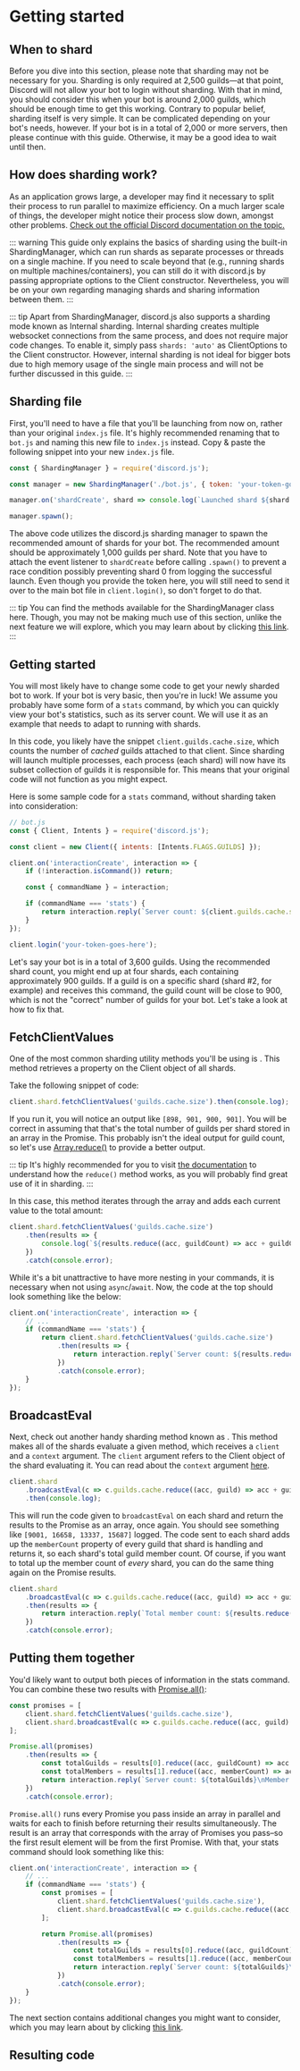 # Getting started

## When to shard

Before you dive into this section, please note that sharding may not be necessary for you. Sharding is only required at 2,500 guilds—at that point, Discord will not allow your bot to login without sharding. With that in mind, you should consider this when your bot is around 2,000 guilds, which should be enough time to get this working. Contrary to popular belief, sharding itself is very simple. It can be complicated depending on your bot's needs, however. If your bot is in a total of 2,000 or more servers, then please continue with this guide. Otherwise, it may be a good idea to wait until then.

## How does sharding work?

As an application grows large, a developer may find it necessary to split their process to run parallel to maximize efficiency. On a much larger scale of things, the developer might notice their process slow down, amongst other problems.
[Check out the official Discord documentation on the topic.](https://discord.com/developers/docs/topics/gateway#sharding)

::: warning
This guide only explains the basics of sharding using the built-in ShardingManager, which can run shards as separate processes or threads on a single machine. If you need to scale beyond that (e.g., running shards on multiple machines/containers), you can still do it with discord.js by passing appropriate options to the Client constructor. Nevertheless, you will be on your own regarding managing shards and sharing information between them.
:::

::: tip
Apart from ShardingManager, discord.js also supports a sharding mode known as Internal sharding. Internal sharding creates multiple websocket connections from the same process, and does not require major code changes. To enable it, simply pass `shards: 'auto'` as ClientOptions to the Client constructor. However, internal sharding is not ideal for bigger bots due to high memory usage of the single main process and will not be further discussed in this guide.
:::

## Sharding file

First, you'll need to have a file that you'll be launching from now on, rather than your original `index.js` file. It's highly recommended renaming that to `bot.js` and naming this new file to `index.js` instead. Copy & paste the following snippet into your new `index.js` file.

```js
const { ShardingManager } = require('discord.js');

const manager = new ShardingManager('./bot.js', { token: 'your-token-goes-here' });

manager.on('shardCreate', shard => console.log(`Launched shard ${shard.id}`));

manager.spawn();
```

The above code utilizes the discord.js sharding manager to spawn the recommended amount of shards for your bot. The recommended amount should be approximately 1,000 guilds per shard. Note that you have to attach the event listener to `shardCreate` before calling `.spawn()` to prevent a race condition possibly preventing shard 0 from logging the successful launch. Even though you provide the token here, you will still need to send it over to the main bot file in `client.login()`, so don't forget to do that.

::: tip
You can find the methods available for the ShardingManager class <DocsLink path="class/ShardingManager">here</DocsLink>. Though, you may not be making much use of this section, unlike the next feature we will explore, which you may learn about by clicking [this link](/sharding/additional-information.md).
:::

## Getting started

You will most likely have to change some code to get your newly sharded bot to work. If your bot is very basic, then you're in luck! We assume you probably have some form of a `stats` command, by which you can quickly view your bot's statistics, such as its server count. We will use it as an example that needs to adapt to running with shards.

In this code, you likely have the snippet `client.guilds.cache.size`, which counts the number of *cached* guilds attached to that client. Since sharding will launch multiple processes, each process (each shard) will now have its subset collection of guilds it is responsible for. This means that your original code will not function as you might expect.

Here is some sample code for a `stats` command, without sharding taken into consideration:

```js
// bot.js
const { Client, Intents } = require('discord.js');

const client = new Client({ intents: [Intents.FLAGS.GUILDS] });

client.on('interactionCreate', interaction => {
	if (!interaction.isCommand()) return;

	const { commandName } = interaction;

	if (commandName === 'stats') {
		return interaction.reply(`Server count: ${client.guilds.cache.size}.`);
	}
});

client.login('your-token-goes-here');
```

Let's say your bot is in a total of 3,600 guilds. Using the recommended shard count, you might end up at four shards, each containing approximately 900 guilds. If a guild is on a specific shard (shard #2, for example) and receives this command, the guild count will be close to 900, which is not the "correct" number of guilds for your bot. Let's take a look at how to fix that.

## FetchClientValues

One of the most common sharding utility methods you'll be using is <DocsLink path="class/ShardClientUtil?scrollTo=fetchClientValues" type="method" />. This method retrieves a property on the Client object of all shards.

Take the following snippet of code:

```js
client.shard.fetchClientValues('guilds.cache.size').then(console.log);
```

If you run it, you will notice an output like `[898, 901, 900, 901]`. You will be correct in assuming that that's the total number of guilds per shard stored in an array in the Promise. This probably isn't the ideal output for guild count, so let's use [Array.reduce()](https://developer.mozilla.org/en-US/docs/Web/JavaScript/Reference/Global_Objects/Array/Reduce) to provide a better output.

::: tip
It's highly recommended for you to visit [the documentation](https://developer.mozilla.org/en-US/docs/Web/JavaScript/Reference/Global_Objects/Array/Reduce) to understand how the `reduce()` method works, as you will probably find great use of it in sharding.
:::

In this case, this method iterates through the array and adds each current value to the total amount:

```js
client.shard.fetchClientValues('guilds.cache.size')
	.then(results => {
		console.log(`${results.reduce((acc, guildCount) => acc + guildCount, 0)} total guilds`);
	})
	.catch(console.error);
```

While it's a bit unattractive to have more nesting in your commands, it is necessary when not using `async`/`await`. Now, the code at the top should look something like the below:

```js {4-8}
client.on('interactionCreate', interaction => {
	// ...
	if (commandName === 'stats') {
		return client.shard.fetchClientValues('guilds.cache.size')
			.then(results => {
				return interaction.reply(`Server count: ${results.reduce((acc, guildCount) => acc + guildCount, 0)}`);
			})
			.catch(console.error);
	}
});
```

## BroadcastEval

Next, check out another handy sharding method known as <DocsLink path="class/ShardClientUtil?scrollTo=broadcastEval" type="method" />. This method makes all of the shards evaluate a given method, which receives a `client` and a `context` argument. The `client` argument refers to the Client object of the shard evaluating it. You can read about the `context` argument [here](/sharding/additional-information.md#eval-arguments).

```js
client.shard
	.broadcastEval(c => c.guilds.cache.reduce((acc, guild) => acc + guild.memberCount, 0))
	.then(console.log);
```

This will run the code given to `broadcastEval` on each shard and return the results to the Promise as an array, once again. You should see something like `[9001, 16658, 13337, 15687]` logged. The code sent to each shard adds up the `memberCount` property of every guild that shard is handling and returns it, so each shard's total guild member count. Of course, if you want to total up the member count of *every* shard, you can do the same thing again on the Promise results.

```js
client.shard
	.broadcastEval(c => c.guilds.cache.reduce((acc, guild) => acc + guild.memberCount, 0))
	.then(results => {
		return interaction.reply(`Total member count: ${results.reduce((acc, memberCount) => acc + memberCount, 0)}`);
	})
	.catch(console.error);
```

## Putting them together

You'd likely want to output both pieces of information in the stats command. You can combine these two results with [Promise.all()](https://developer.mozilla.org/en-US/docs/Web/JavaScript/Reference/Global_Objects/Promise/all):

```js
const promises = [
	client.shard.fetchClientValues('guilds.cache.size'),
	client.shard.broadcastEval(c => c.guilds.cache.reduce((acc, guild) => acc + guild.memberCount, 0)),
];

Promise.all(promises)
	.then(results => {
		const totalGuilds = results[0].reduce((acc, guildCount) => acc + guildCount, 0);
		const totalMembers = results[1].reduce((acc, memberCount) => acc + memberCount, 0);
		return interaction.reply(`Server count: ${totalGuilds}\nMember count: ${totalMembers}`);
	})
	.catch(console.error);
```

`Promise.all()` runs every Promise you pass inside an array in parallel and waits for each to finish before returning their results simultaneously. The result is an array that corresponds with the array of Promises you pass–so the first result element will be from the first Promise. With that, your stats command should look something like this:

```js {4-15}
client.on('interactionCreate', interaction => {
	// ...
	if (commandName === 'stats') {
		const promises = [
			client.shard.fetchClientValues('guilds.cache.size'),
			client.shard.broadcastEval(c => c.guilds.cache.reduce((acc, guild) => acc + guild.memberCount, 0)),
		];

		return Promise.all(promises)
			.then(results => {
				const totalGuilds = results[0].reduce((acc, guildCount) => acc + guildCount, 0);
				const totalMembers = results[1].reduce((acc, memberCount) => acc + memberCount, 0);
				return interaction.reply(`Server count: ${totalGuilds}\nMember count: ${totalMembers}`);
			})
			.catch(console.error);
	}
});
```

The next section contains additional changes you might want to consider, which you may learn about by clicking [this link](/sharding/additional-information.md).

## Resulting code

<ResultingCode path="sharding/getting-started" />
